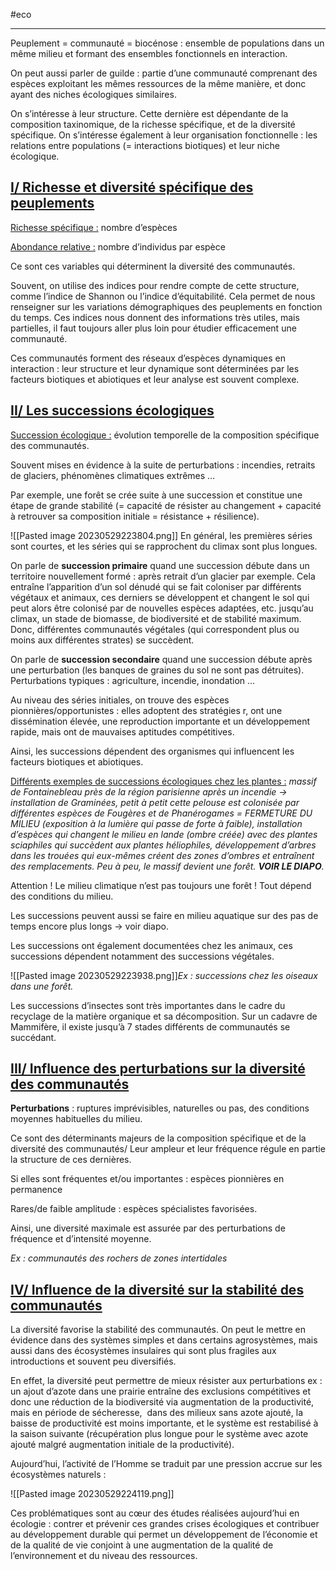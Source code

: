 #eco 
___

Peuplement = communauté = biocénose : ensemble de populations dans un même milieu et formant des ensembles fonctionnels en interaction.

On peut aussi parler de guilde : partie d’une communauté comprenant des espèces exploitant les mêmes ressources de la même manière, et donc ayant des niches écologiques similaires.

On s’intéresse à leur structure. Cette dernière est dépendante de la composition taxinomique, de la richesse spécifique, et de la diversité spécifique. On s’intéresse également à leur organisation fonctionnelle : les relations entre populations (= interactions biotiques) et leur niche écologique.

## <u>I/ Richesse et diversité spécifique des peuplements</u>

<u>Richesse spécifique :</u> nombre d’espèces

<u>Abondance relative :</u> nombre d’individus par espèce

Ce sont ces variables qui déterminent la diversité des communautés.

Souvent, on utilise des indices pour rendre compte de cette structure, comme l’indice de Shannon ou l’indice d’équitabilité. Cela permet de nous renseigner sur les variations démographiques des peuplements en fonction du temps. Ces indices nous donnent des informations très utiles, mais partielles, il faut toujours aller plus loin pour étudier efficacement une communauté.

Ces communautés forment des réseaux d’espèces dynamiques en interaction : leur structure et leur dynamique sont déterminées par les facteurs biotiques et abiotiques et leur analyse est souvent complexe.

## <u>II/ Les successions écologiques</u>

<u>Succession écologique :</u> évolution temporelle de la composition spécifique des communautés.

Souvent mises en évidence à la suite de perturbations : incendies, retraits de glaciers, phénomènes climatiques extrêmes …

Par exemple, une forêt se crée suite à une succession et constitue une étape de grande stabilité (= capacité de résister au changement + capacité à retrouver sa composition initiale = résistance + résilience).

![[Pasted image 20230529223804.png]] En général, les premières séries sont courtes, et les séries qui se rapprochent du climax sont plus longues.

On parle de **succession primaire** quand une succession débute dans un territoire nouvellement formé : après retrait d’un glacier par exemple. Cela entraîne l’apparition d’un sol dénudé qui se fait coloniser par différents végétaux et animaux, ces derniers se développent et changent le sol qui peut alors être colonisé par de nouvelles espèces adaptées, etc. jusqu’au climax, un stade de biomasse, de biodiversité et de stabilité maximum. Donc, différentes communautés végétales (qui correspondent plus ou moins aux différentes strates) se succèdent.

On parle de **succession secondaire** quand une succession débute après une perturbation (les banques de graines du sol ne sont pas détruites). Perturbations typiques : agriculture, incendie, inondation …

Au niveau des séries initiales, on trouve des espèces pionnières/opportunistes : elles adoptent des stratégies r, ont une dissémination élevée, une reproduction importante et un développement rapide, mais ont de mauvaises aptitudes compétitives.

Ainsi, les successions dépendent des organismes qui influencent les facteurs biotiques et abiotiques.

<u>Différents exemples de successions écologiques chez les plantes :</u> *massif de Fontainebleau près de la région parisienne après un incendie -> installation de Graminées, petit à petit cette pelouse est colonisée par différentes espèces de Fougères et de Phanérogames = FERMETURE DU MILIEU (exposition à la lumière qui passe de forte à faible), installation d’espèces qui changent le milieu en lande (ombre créée) avec des plantes sciaphiles qui succèdent aux plantes héliophiles, développement d’arbres dans les trouées qui eux-mêmes créent des zones d’ombres et entraînent des remplacements. Peu à peu, le massif devient une forêt. **VOIR LE DIAPO**.*

Attention ! Le milieu climatique n’est pas toujours une forêt ! Tout dépend des conditions du milieu.

Les successions peuvent aussi se faire en milieu aquatique sur des pas de temps encore plus longs -> voir diapo.

Les successions ont également documentées chez les animaux, ces successions dépendent notamment des successions végétales.

![[Pasted image 20230529223938.png]]*Ex : successions chez les oiseaux dans une forêt.*

Les successions d’insectes sont très importantes dans le cadre du recyclage de la matière organique et sa décomposition. Sur un cadavre de Mammifère, il existe jusqu’à 7 stades différents de communautés se succédant.

## <u>III/ Influence des perturbations sur la diversité des communautés</u>

**Perturbations** : ruptures imprévisibles, naturelles ou pas, des conditions moyennes habituelles du milieu.

Ce sont des déterminants majeurs de la composition spécifique et de la diversité des communautés/ Leur ampleur et leur fréquence régule en partie la structure de ces dernières.

Si elles sont fréquentes et/ou importantes : espèces pionnières en permanence

Rares/de faible amplitude : espèces spécialistes favorisées.

Ainsi, une diversité maximale est assurée par des perturbations de fréquence et d’intensité moyenne.

*Ex : communautés des rochers de zones intertidales*

## <u>IV/ Influence de la diversité sur la stabilité des communautés</u>

La diversité favorise la stabilité des communautés. On peut le mettre en évidence dans des systèmes simples et dans certains agrosystèmes, mais aussi dans des écosystèmes insulaires qui sont plus fragiles aux introductions et souvent peu diversifiés.

En effet, la diversité peut permettre de mieux résister aux perturbations ex : un ajout d’azote dans une prairie entraîne des exclusions compétitives et donc une réduction de la biodiversité via augmentation de la productivité, mais en période de sécheresse,  dans des milieux sans azote ajouté, la baisse de productivité est moins importante, et le système est restabilisé à la saison suivante (récupération plus longue pour le système avec azote ajouté malgré augmentation initiale de la productivité).

Aujourd’hui, l’activité de l’Homme se traduit par une pression accrue sur les écosystèmes naturels :

![[Pasted image 20230529224119.png]]

Ces problématiques sont au cœur des études réalisées aujourd’hui en écologie : contrer et prévenir ces grandes crises écologiques et contribuer au développement durable qui permet un développement de l’économie et de la qualité de vie conjoint à une augmentation de la qualité de l’environnement et du niveau des ressources.